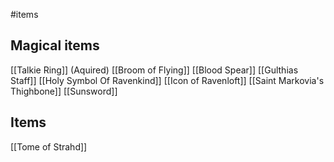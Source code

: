 #items
## Magical items
[[Talkie Ring]] (Aquired)
[[Broom of Flying]]
[[Blood Spear]]
[[Gulthias Staff]]
[[Holy Symbol Of Ravenkind]]
[[Icon of Ravenloft]]
[[Saint Markovia's Thighbone]]
[[Sunsword]]

## Items
[[Tome of Strahd]]

